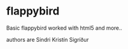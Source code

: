 flappybird
==========

Basic flappybird worked with html5 and more..

authors are
	Sindri
	Kristín
	Sigríður

